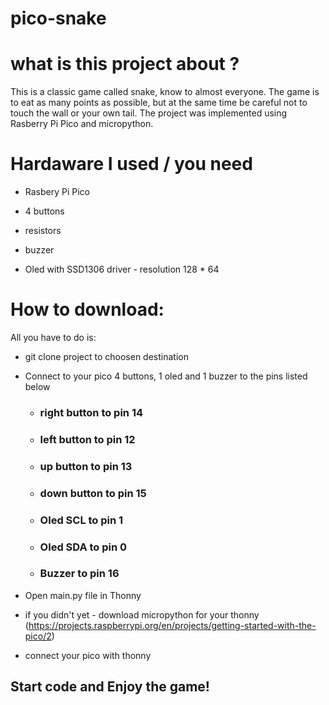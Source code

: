 # pico-snake


# what is this project about ?

This is a classic game called snake, know to almost everyone. The game is to eat as many points as possible, but at the same time be careful not to touch the wall or your own tail. The project was implemented using Rasberry Pi Pico and micropython.

# Hardaware I used / you need

- Rasbery Pi Pico

- 4 buttons

- resistors

- buzzer

- Oled with SSD1306 driver - resolution 128 * 64

# How to download: 

All you have to do is:

- git clone project to choosen destination

-  Connect to your pico 4 buttons, 1 oled and 1 buzzer to the pins listed below
      * ### right button to pin 14
      * ### left button to pin 12
      * ### up button to pin 13
      * ### down button to pin 15

      * ### Oled SCL to pin 1
      * ### Oled SDA to pin 0

      * ### Buzzer to pin 16

- Open main.py file in Thonny
  
- if you didn't yet - download micropython for your thonny (https://projects.raspberrypi.org/en/projects/getting-started-with-the-pico/2)

- connect your pico with thonny

## Start code and Enjoy the game! 

